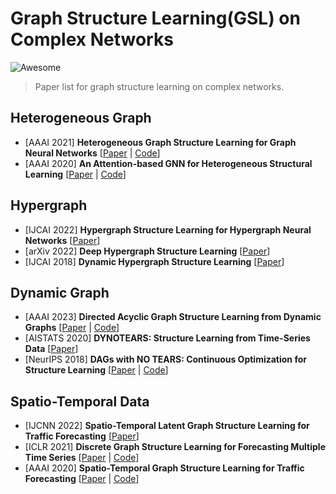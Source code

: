# Graph Structure Learning(GSL) on Complex Networks

![Awesome](https://cdn.rawgit.com/sindresorhus/awesome/d7305f38d29fed78fa85652e3a63e154dd8e8829/media/badge.svg)  
> Paper list for graph structure learning on complex networks.  

Heterogeneous Graph
----
* [AAAI 2021] **Heterogeneous Graph Structure Learning for Graph Neural Networks** [[Paper](http://shichuan.org/doc/100.pdf) | [Code](https://github.com/Andy-Border/HGSL)]
* [AAAI 2020] **An Attention-based GNN for Heterogeneous Structural Learning** [[Paper](https://ojs.aaai.org/index.php/AAAI/article/view/5833) | [Code](https://github.com/didi/hetsann)]


Hypergraph
----
* [IJCAI 2022] **Hypergraph Structure Learning for Hypergraph Neural Networks** [[Paper](https://www.ijcai.org/Proceedings/2022/267)]
* [arXiv 2022] **Deep Hypergraph Structure Learning** [[Paper](https://arxiv.org/pdf/2208.12547.pdf)]
* [IJCAI 2018] **Dynamic Hypergraph Structure Learning** [[Paper](https://www.ijcai.org/proceedings/2018/439)]

Dynamic Graph
----
* [AAAI 2023] **Directed Acyclic Graph Structure Learning from Dynamic Graphs** [[Paper](http://www.shichuan.org/doc/142.pdf) | [Code](https://github.com/BUPT-GAMMA/GraphNOTEARS)]
* [AISTATS 2020] **DYNOTEARS: Structure Learning from Time-Series Data** [[Paper](http://proceedings.mlr.press/v108/pamfil20a.html)]
* [NeurIPS 2018] **DAGs with NO TEARS: Continuous Optimization for Structure Learning** [[Paper](https://proceedings.neurips.cc/paper/2018/hash/e347c51419ffb23ca3fd5050202f9c3d-Abstract.html) | [Code](https://github.com/xunzheng/notears)]


Spatio-Temporal Data
----
* [IJCNN 2022] **Spatio-Temporal Latent Graph Structure Learning for Traffic Forecasting** [[Paper](https://ieeexplore.ieee.org/document/9892191)]
* [ICLR 2021] **Discrete Graph Structure Learning for Forecasting Multiple Time Series** [[Paper](https://openreview.net/pdf?id=WEHSlH5mOk) | [Code](https://github.com/chaoshangcs/GTS)]
* [AAAI 2020] **Spatio-Temporal Graph Structure Learning for Traffic Forecasting** [[Paper](https://ojs.aaai.org//index.php/AAAI/article/view/5470) | [Code](https://paperswithcode.com/paper/spatio-temporal-graph-structure-learning-for)]

